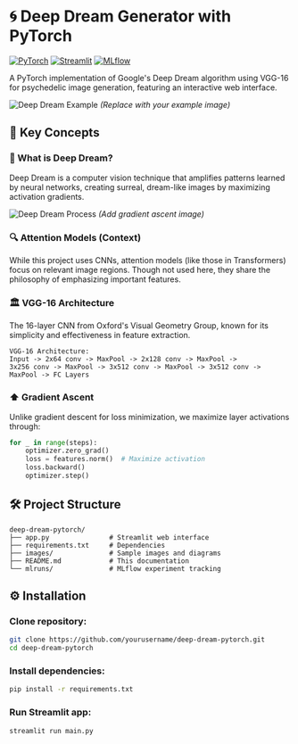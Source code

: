 # 🌀 Deep Dream Generator with PyTorch

[![PyTorch](https://img.shields.io/badge/PyTorch-2.0+-red.svg)](https://pytorch.org/)
[![Streamlit](https://img.shields.io/badge/Streamlit-Web%20UI-FF4B4B.svg)](https://streamlit.io/)
[![MLflow](https://img.shields.io/badge/MLflow-Experiment%20Tracking-%230099cc.svg)](https://mlflow.org/)

A PyTorch implementation of Google's Deep Dream algorithm using VGG-16 for psychedelic image generation, featuring an interactive web interface.

![Deep Dream Example](images/dream_example.jpg) *(Replace with your example image)*

## 🧠 Key Concepts

### 🌌 What is Deep Dream?
Deep Dream is a computer vision technique that amplifies patterns learned by neural networks, creating surreal, dream-like images by maximizing activation gradients.

![Deep Dream Process](images/dream_process.png) *(Add gradient ascent image)*

### 🔍 Attention Models (Context)
While this project uses CNNs, attention models (like those in Transformers) focus on relevant image regions. Though not used here, they share the philosophy of emphasizing important features.

### 🏛️ VGG-16 Architecture
The 16-layer CNN from Oxford's Visual Geometry Group, known for its simplicity and effectiveness in feature extraction.

```plaintext
VGG-16 Architecture:
Input -> 2x64 conv -> MaxPool -> 2x128 conv -> MaxPool -> 
3x256 conv -> MaxPool -> 3x512 conv -> MaxPool -> 3x512 conv -> MaxPool -> FC Layers
```

### ⬆️ Gradient Ascent
Unlike gradient descent for loss minimization, we maximize layer activations through:
```python
for _ in range(steps):
    optimizer.zero_grad()
    loss = features.norm()  # Maximize activation
    loss.backward()
    optimizer.step()
```

## 🛠️ Project Structure

```plaintext
deep-dream-pytorch/
├── app.py               # Streamlit web interface
├── requirements.txt     # Dependencies
├── images/              # Sample images and diagrams
├── README.md            # This documentation
└── mlruns/              # MLflow experiment tracking
```

## ⚙️ Installation

### Clone repository:
```bash
git clone https://github.com/yourusername/deep-dream-pytorch.git
cd deep-dream-pytorch
```

### Install dependencies:
```bash
pip install -r requirements.txt
```

### Run Streamlit app:
```bash
streamlit run main.py
```
